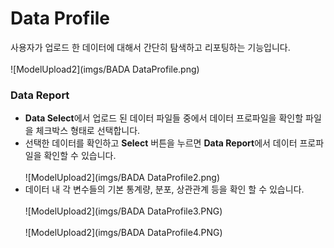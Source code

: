 # Data Profile
사용자가 업로드 한 데이터에 대해서 간단히 탐색하고 리포팅하는 기능입니다.
<br><br>
![ModelUpload2](imgs/BADA DataProfile.png)

### Data Report
* <B>Data Select</B>에서 업로드 된 데이터 파일들 중에서 데이터 프로파일을 확인할 파일을 체크박스 형태로 선택합니다.
* 선택한 데이터를 확인하고 <B>Select</B> 버튼을 누르면 <B>Data Report</B>에서 데이터 프로파일을 확인할 수 있습니다.
<br><br>
![ModelUpload2](imgs/BADA DataProfile2.png)
* 데이터 내 각 변수들의 기본 통계량, 분포, 상관관계 등을 확인 할 수 있습니다.
<br><br>
![ModelUpload2](imgs/BADA DataProfile3.PNG)
<br><br>
![ModelUpload2](imgs/BADA DataProfile4.PNG)

